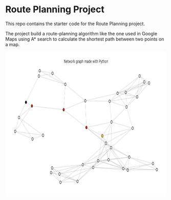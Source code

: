 
# Route Planning Project

This repo contains the starter code for the Route Planning project.

The project build a route-planning algorithm like the one used in Google Maps using A* search to calculate the shortest path between two points on a map.

<img src="newplot.png" width="600" height="450" />
